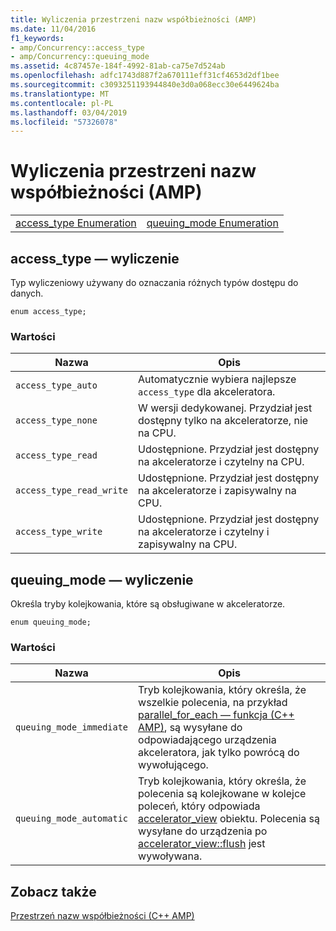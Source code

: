 ```yaml
---
title: Wyliczenia przestrzeni nazw współbieżności (AMP)
ms.date: 11/04/2016
f1_keywords:
- amp/Concurrency::access_type
- amp/Concurrency::queuing_mode
ms.assetid: 4c87457e-184f-4992-81ab-ca75e7d524ab
ms.openlocfilehash: adfc1743d887f2a670111eff31cf4653d2df1bee
ms.sourcegitcommit: c3093251193944840e3d0a068ecc30e6449624ba
ms.translationtype: MT
ms.contentlocale: pl-PL
ms.lasthandoff: 03/04/2019
ms.locfileid: "57326078"
---
```

# <a name="concurrency-namespace-enums-amp"></a>Wyliczenia przestrzeni nazw współbieżności (AMP)

|||
|-|-|
|[access_type Enumeration](#access_type)|[queuing_mode Enumeration](#queuing_mode)|

##  <a name="access_type"></a>  access_type — wyliczenie

Typ wyliczeniowy używany do oznaczania różnych typów dostępu do danych.

```
enum access_type;
```

### <a name="values"></a>Wartości

|Nazwa|Opis|
|----------|-----------------|
|`access_type_auto`|Automatycznie wybiera najlepsze `access_type` dla akceleratora.|
|`access_type_none`|W wersji dedykowanej. Przydział jest dostępny tylko na akceleratorze, nie na CPU.|
|`access_type_read`|Udostępnione. Przydział jest dostępny na akceleratorze i czytelny na CPU.|
|`access_type_read_write`|Udostępnione. Przydział jest dostępny na akceleratorze i zapisywalny na CPU.|
|`access_type_write`|Udostępnione. Przydział jest dostępny na akceleratorze i czytelny i zapisywalny na CPU.|

##  <a name="queuing_mode"></a>  queuing_mode — wyliczenie

Określa tryby kolejkowania, które są obsługiwane w akceleratorze.

```
enum queuing_mode;
```

### <a name="values"></a>Wartości

|Nazwa|Opis|
|----------|-----------------|
|`queuing_mode_immediate`|Tryb kolejkowania, który określa, że wszelkie polecenia, na przykład [parallel_for_each — funkcja (C++ AMP)](concurrency-namespace-functions-amp.md#parallel_for_each), są wysyłane do odpowiadającego urządzenia akceleratora, jak tylko powrócą do wywołującego.|
|`queuing_mode_automatic`|Tryb kolejkowania, który określa, że polecenia są kolejkowane w kolejce poleceń, który odpowiada [accelerator_view](accelerator-view-class.md) obiektu. Polecenia są wysyłane do urządzenia po [accelerator_view::flush](accelerator-view-class.md#flush) jest wywoływana.|

## <a name="see-also"></a>Zobacz także

[Przestrzeń nazw współbieżności (C++ AMP)](concurrency-namespace-cpp-amp.md)
